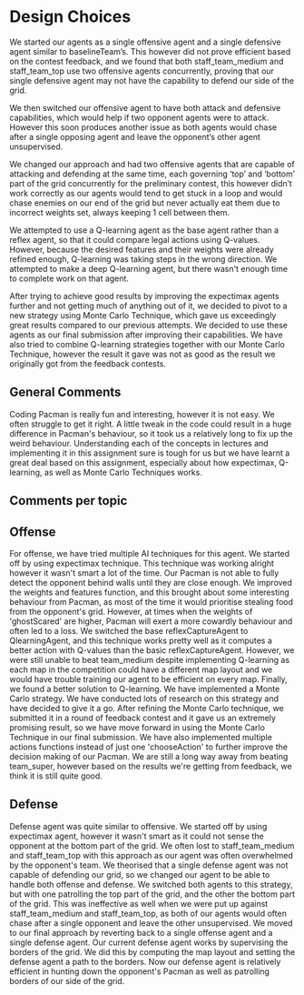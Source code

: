 # Design Choices
We started our agents as a single offensive agent and a single defensive agent similar to baselineTeam’s. This however did not prove efficient based on the contest feedback, and we found that both staff_team_medium and staff_team_top use two offensive agents concurrently, proving that our single defensive agent may not have the capability to defend our side of the grid.

We then switched our offensive agent to have both attack and defensive capabilities, which would help if two opponent agents were to attack. However this soon produces another issue as both agents would chase after a single opposing agent and leave the opponent’s other agent unsupervised.

We changed our approach and had two offensive agents that are capable of attacking and defending at the same time, each governing ‘top’ and ‘bottom’ part of the grid concurrently for the preliminary contest, this however didn’t work correctly as our agents would tend to get stuck in a loop and would chase enemies on our end of the grid but never actually eat them due to incorrect weights set, always keeping 1 cell between them.

We attempted to use a Q-learning agent as the base agent rather than a reflex agent, so that it could compare legal actions using Q-values. However, because the desired features and their weights were already refined enough, Q-learning was taking steps in the wrong direction. We attempted to make a deep Q-learning agent, but there wasn't enough time to complete work on that agent.

After trying to achieve good results by improving the expectimax agents further and not getting much of anything out of it, we decided to pivot to a new strategy using Monte Carlo Technique, which gave us exceedingly great results compared to our previous attempts. We decided to use these agents as our final submission after improving their capabilities. We have also tried to combine Q-learning strategies together with our Monte Carlo Technique, however the result it gave was not as good as the result we originally got from the feedback contests.

## General Comments
Coding Pacman is really fun and interesting, however it is not easy. We often struggle to get it right. A little tweak in the code could result in a huge difference in Pacman's behaviour, so it took us a relatively long to fix up the weird behaviour. Understanding each of the concepts in lectures and implementing it in this assignment sure is tough for us but we have learnt a great deal based on this assignment, especially about how expectimax, Q-learning, as well as Monte Carlo Techniques works.

## Comments per topic

## Offense
For offense, we have tried multiple AI techniques for this agent. We started off by using expectimax technique. This technique was working alright however it wasn't smart a lot of the time. Our Pacman is not able to fully detect the opponent behind walls until they are close enough. We improved the weights and features function, and this brought about some interesting behaviour from Pacman, as most of the time it would prioritise stealing food from the opponent's grid. However, at times when the weights of 'ghostScared' are higher, Pacman will exert a more cowardly behaviour and often led to a loss. We switched the base reflexCaptureAgent to QlearningAgent, and this technique works pretty well as it computes a better action with Q-values than the basic reflexCaptureAgent. However, we were still unable to beat team_medium despite implementing Q-learning as each map in the competition could have a different map layout and we would have trouble training our agent to be efficient on every map. Finally, we found a better solution to Q-learning. We have implemented a Monte Carlo strategy. We have conducted lots of research on this strategy and have decided to give it a go. After refining the Monte Carlo technique, we submitted it in a round of feedback contest and it gave us an extremely promising result, so we have move forward in using the Monte Carlo Technique in our final submission. We have also implemented multiple actions functions instead of just one 'chooseAction' to further improve the decision making of our Pacman. We are still a long way away from beating team_super, however based on the results we're getting from feedback, we think it is still quite good.
## Defense
Defense agent was quite similar to offensive. We started off by using expectimax agent, however it wasn't smart as it could not sense the opponent at the bottom part of the grid. We often lost to staff_team_medium and staff_team_top with this approach as our agent was often overwhelmed by the opponent's team. We theorised that a single defense agent was not capable of defending our grid, so we changed our agent to be able to handle both offense and defense. We switched both agents to this strategy, but with one patrolling the top part of the grid, and the other the bottom part of the grid. This was ineffective as well when we were put up against staff_team_medium and staff_team_top, as both of our agents would often chase after a single opponent and leave the other unsupervised. We moved to our final approach by reverting back to a single offense agent and a single defense agent. Our current defense agent works by supervising the borders of the grid. We did this by computing the map layout and setting the defense agent a path to the borders. Now our defense agent is relatively efficient in hunting down the opponent's Pacman as well as patrolling borders of our side of the grid.
